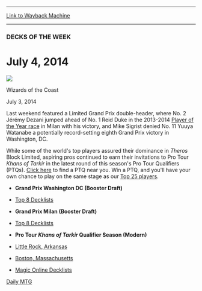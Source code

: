 
---
[Link to Wayback Machine](https://web.archive.org/web/20140711210830/http://magic.wizards.com/en/articles/archive/july-4-2014-2014-07-03)

[_metadata_:description]:- "Last weekend featured a Limited Grand Prix double-header, where No. 2 Jérémy Dezani jumped ahead of No. 1 Reid Duke in the 2013-2014 Player of the Year race in Milan with his victory, and Mike Sigrist denied No. 11 Yuuya Watanabe a potentially record-setting eighth Grand Prix victory in Washington, DC."
[_metadata_:generator]:- "Drupal 7 (http://drupal.org)"
[_metadata_:node]:- "230521"
[_metadata_:publish_date]:- "2014-07-03"
[_metadata_:source]:- "div-main"
[_metadata_:title]:- "July 4, 2014"
[_metadata_:wayback_capture_timestamp]:- "2014-07-11 21:08:30"
[_metadata_:wayback_raw_url]:- "https://web.archive.org/web/20140711210830id_/http://magic.wizards.com/en/articles/archive/july-4-2014-2014-07-03"
[_metadata_:wayback_url]:- "http://magic.wizards.com/en/articles/archive/july-4-2014-2014-07-03"
---





### DECKS OF THE WEEK


July 4, 2014
============



![](https://media.magic.wizards.com/styles/auth_small/public/images/person/wizards_authorpic_larger.jpg)

Wizards of the Coast




July 3, 2014
 







Last weekend featured a Limited Grand Prix double-header, where No. 2 Jérémy Dezani jumped ahead of No. 1 Reid Duke in the 2013-2014 [Player of the Year race](http://archive.wizards.com/Magic/magazine/events.aspx?x=protour/standings/poy201314) in Milan with his victory, and Mike Sigrist denied No. 11 Yuuya Watanabe a potentially record-setting eighth Grand Prix victory in Washington, DC.


While some of the world's top players assured their dominance in *Theros* Block Limited, aspiring pros continued to earn their invitations to Pro Tour *Khans of Tarkir* in the latest round of this season's Pro Tour Qualifiers (PTQs). [Click here](http://archive.wizards.com/Magic/tcg/events.aspx?x=mtg/event/protour/qualifierlist#huey) to find a PTQ near you. Win a PTQ, and you'll have your own chance to play on the same stage as our [Top 25 players](http://magic.wizards.com/en/events/coverage/top-players/top-25-rankings).



* **Grand Prix Washington DC (Booster Draft)**


* [Top 8 Decklists](http://magic.wizards.com/en/articles/archive/top-8-decklists-2014-06-30)


* **Grand Prix Milan (Booster Draft)**


* [Top 8 Decklists](http://magic.wizards.com/en/articles/archive/top-8-decklists-2014-06-29)


* **Pro Tour *Khans of Tarkir* Qualifier Season (Modern)**


* [Little Rock, Arkansas](http://magic.wizards.com/en/articles/archive/khans-tarkir-ptq-little-rock-2014-07-03)
* [Boston, Massachusetts](http://magic.wizards.com/en/articles/archive/khans-tarkir-ptq-boston-2014-07-03)


* [Magic Online Decklists](http://magic.wizards.com/en/gameinfo/products/magiconline/decklists)

[Daily MTG](/en/tags/daily-mtg)





 
 


  








